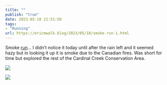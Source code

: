 ```yaml
---
title: ""
publish: "true"
date: 2023-05-18 21:51:50
tags:
- "Running"
url: https://ericmwalk.blog/2023/05/18/smoke-run-i.html
---
```

Smoke [run](http://www.strava.com/activities/9097698998)... I didn’t notice it today until after the rain left and it seemed hazy but in looking it up it is smoke due to the Canadian fires. Was short for time but explored the rest of the Cardinal Creek Conservation Area.

![](https://ericmwalk.blog/uploads/2023/4eec21968e.jpg)

![](https://ericmwalk.blog/uploads/2023/bd0aa75665.jpg)